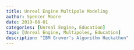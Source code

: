 ```yaml
---
title: Unreal Engine Multipole Modeling
author: Spencer Moore
date: 2019-08-01
categories: [Unreal Engine, Education]
tags: [Unreal Engine, Multipoles, Education]
description: "IBM Grover's Algorithm Hackathon"
---
```


